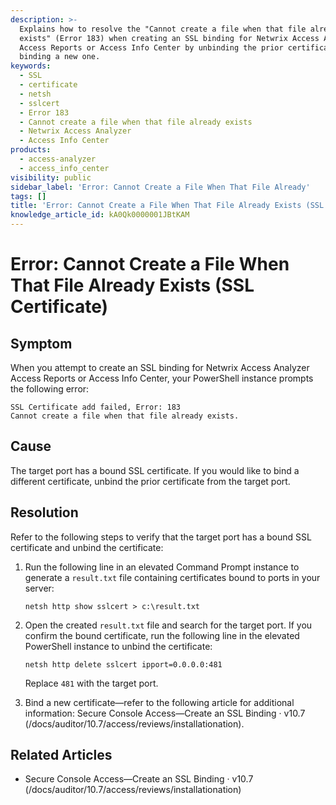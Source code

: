 ```yaml
---
description: >-
  Explains how to resolve the "Cannot create a file when that file already
  exists" (Error 183) when creating an SSL binding for Netwrix Access Analyzer
  Access Reports or Access Info Center by unbinding the prior certificate and
  binding a new one.
keywords:
  - SSL
  - certificate
  - netsh
  - sslcert
  - Error 183
  - Cannot create a file when that file already exists
  - Netwrix Access Analyzer
  - Access Info Center
products:
  - access-analyzer
  - access_info_center
visibility: public
sidebar_label: 'Error: Cannot Create a File When That File Already'
tags: []
title: 'Error: Cannot Create a File When That File Already Exists (SSL Certificate)'
knowledge_article_id: kA0Qk0000001JBtKAM
---
```


# Error: Cannot Create a File When That File Already Exists (SSL Certificate)

## Symptom

When you attempt to create an SSL binding for Netwrix Access Analyzer Access Reports or Access Info Center, your PowerShell instance prompts the following error:

```
SSL Certificate add failed, Error: 183
Cannot create a file when that file already exists.
```

## Cause

The target port has a bound SSL certificate. If you would like to bind a different certificate, unbind the prior certificate from the target port.

## Resolution

Refer to the following steps to verify that the target port has a bound SSL certificate and unbind the certificate:

1. Run the following line in an elevated Command Prompt instance to generate a `result.txt` file containing certificates bound to ports in your server:

   ```text
   netsh http show sslcert > c:\result.txt
   ```

2. Open the created `result.txt` file and search for the target port. If you confirm the bound certificate, run the following line in the elevated PowerShell instance to unbind the certificate:

   ```text
   netsh http delete sslcert ipport=0.0.0.0:481
   ```

   Replace `481` with the target port.

3. Bind a new certificate—refer to the following article for additional information: Secure Console Access—Create an SSL Binding · v10.7 (/docs/auditor/10.7/access/reviews/installationation).

## Related Articles

- Secure Console Access—Create an SSL Binding · v10.7 (/docs/auditor/10.7/access/reviews/installationation)
